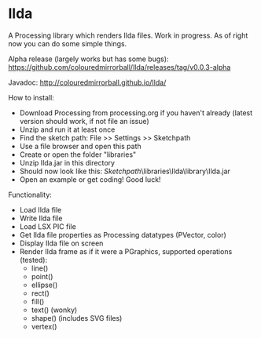 Ilda
====

A Processing library which renders Ilda files.
Work in progress. As of right now you can do some simple things.

Alpha release (largely works but has some bugs): https://github.com/colouredmirrorball/Ilda/releases/tag/v0.0.3-alpha

Javadoc: http://colouredmirrorball.github.io/Ilda/


How to install:

 * Download Processing from processing.org if you haven't already (latest version should work, if not file an issue)
 * Unzip and run it at least once
 * Find the sketch path: File >> Settings >> Sketchpath
 * Use a file browser and open this path
 * Create or open the folder "libraries"
 * Unzip Ilda.jar in this directory
 * Should now look like this: *Sketchpath*\libraries\Ilda\library\Ilda.jar
 * Open an example or get coding! Good luck!
 
 
 Functionality:
 
  * Load Ilda file
  * Write Ilda file
  * Load LSX PIC file
  * Get Ilda file properties as Processing datatypes (PVector, color)
  * Display Ilda file on screen
  * Render Ilda frame as if it were a PGraphics, supported operations (tested):
      * line()
      * point()
      * ellipse()
      * rect()
      * fill()
      * text() (wonky)
      * shape() (includes SVG files)
      * vertex() 
  
